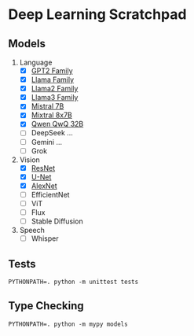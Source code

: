 # Deep Learning Scratchpad

## Models

1. Language
	- [x] [GPT2 Family](models/gpt2/)
	- [x] [Llama Family](models/llama/)
	- [x] [Llama2 Family](models/llama2)
	- [x] [Llama3 Family](models/llama3/)
	- [x] [Mistral 7B](models/mistral_rolling/)
	- [x] [Mixtral 8x7B](models/mixtral.py)
	- [x] [Qwen QwQ 32B](models/qwq/)
	- [ ] DeepSeek ...
	- [ ] Gemini ...
	- [ ] Grok

2. Vision
	- [x] [ResNet](models/resnet.py)
	- [x] [U-Net](models/unet.py)
	- [x] [AlexNet](models/alexnet.py)
	- [ ] EfficientNet
	- [ ] ViT
	- [ ] Flux
	- [ ] Stable Diffusion

3. Speech
	- [ ] Whisper

## Tests

```shell
PYTHONPATH=. python -m unittest tests
```

## Type Checking

```shell
PYTHONPATH=. python -m mypy models
```
